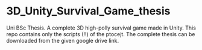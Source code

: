 # 3D_Unity_Survival_Game_thesis
Uni BSc Thesis. A complete 3D high-polly survival game made in Unity. This repo contains only the scripts (!!) of the ptocejt. The complete thesis can be downloaded from the given google drive link.
